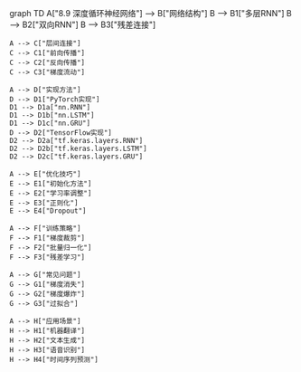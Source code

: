 graph TD
    A["8.9 深度循环神经网络"] --> B["网络结构"]
    B --> B1["多层RNN"]
    B --> B2["双向RNN"]
    B --> B3["残差连接"]
    
    A --> C["层间连接"]
    C --> C1["前向传播"]
    C --> C2["反向传播"]
    C --> C3["梯度流动"]
    
    A --> D["实现方法"]
    D --> D1["PyTorch实现"]
    D1 --> D1a["nn.RNN"]
    D1 --> D1b["nn.LSTM"]
    D1 --> D1c["nn.GRU"]
    D --> D2["TensorFlow实现"]
    D2 --> D2a["tf.keras.layers.RNN"]
    D2 --> D2b["tf.keras.layers.LSTM"]
    D2 --> D2c["tf.keras.layers.GRU"]
    
    A --> E["优化技巧"]
    E --> E1["初始化方法"]
    E --> E2["学习率调整"]
    E --> E3["正则化"]
    E --> E4["Dropout"]
    
    A --> F["训练策略"]
    F --> F1["梯度裁剪"]
    F --> F2["批量归一化"]
    F --> F3["残差学习"]
    
    A --> G["常见问题"]
    G --> G1["梯度消失"]
    G --> G2["梯度爆炸"]
    G --> G3["过拟合"]
    
    A --> H["应用场景"]
    H --> H1["机器翻译"]
    H --> H2["文本生成"]
    H --> H3["语音识别"]
    H --> H4["时间序列预测"] 